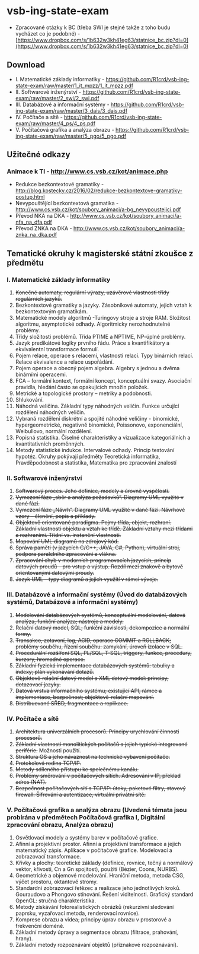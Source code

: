 # vsb-ing-state-exam

- Zpracované otázky k BC (třeba SWI je stejné takže z toho budu vycházet co je podobné) - [https://www.dropbox.com/s/1b632w3kh41eg63/statnice_bc.zip?dl=0](https://www.dropbox.com/s/1b632w3kh41eg63/statnice_bc.zip?dl=0)

## Download
- I. Matematické základy informatiky - https://github.com/R1crd/vsb-ing-state-exam/raw/master/1_it_mpzz/1_it_mpzz.pdf
- II. Softwarové inženýrství - https://github.com/R1crd/vsb-ing-state-exam/raw/master/2_swi/2_swi.pdf
- III. Databázové a informační systémy - https://github.com/R1crd/vsb-ing-state-exam/raw/master/3_dais/3_dais.pdf
- IV. Počítače a sítě - https://github.com/R1crd/vsb-ing-state-exam/raw/master/4_ps/4_ps.pdf
- V. Počítačová grafika a analýza obrazu - https://github.com/R1crd/vsb-ing-state-exam/raw/master/5_pgo/5_pgo.pdf

## Užitečné odkazy
### Animace k TI - http://www.cs.vsb.cz/kot/animace.php
- Redukce bezkontextové gramatiky - http://blog.kostecky.cz/2016/02/redukce-bezkontextove-gramatiky-postup.html
- Nevypouštějící bezkontextová gramatika - http://www.cs.vsb.cz/kot/soubory_animaci/a-bg_nevypoustejici.pdf
- Převod NKA na DKA - http://www.cs.vsb.cz/kot/soubory_animaci/a-nfa_na_dfa.pdf
- Převod ZNKA na DKA - http://www.cs.vsb.cz/kot/soubory_animaci/a-znka_na_dka.pdf

## Tematické okruhy k magisterské státní zkoušce z předmětu

### I. Matematické základy informatiky

1. ~~Konečné automaty, regulární výrazy, uzávěrové vlastnosti třídy regulárních jazyků.~~
2. Bezkontextové gramatiky a jazyky. Zásobníkové automaty, jejich vztah k bezkontextovým gramatikám.
3. Matematické modely algoritmů -Turingovy stroje a stroje RAM. Složitost algoritmu, asymptotické odhady. Algoritmicky nerozhodnutelné problémy.
4. Třídy složitosti problémů. Třída PTIME a NPTIME, NP-úplné problémy.
5. Jazyk predikátové logiky prvního řádu. Práce s kvantifikátory a ekvivalentní transformace formulí.
6. Pojem relace, operace s relacemi, vlastnosti relací. Typy binárních relací. Relace ekvivalence a relace uspořádání.
7. Pojem operace a obecný pojem algebra. Algebry s jednou a dvěma binárními operacemi.
8. FCA – formální kontext, formální koncept, konceptuální svazy. Asociační pravidla, hledání často se opakujících množin položek.
9. Metrické a topologické prostory – metriky a podobnosti.
10. Shlukování.
11. Náhodná veličina. Základní typy náhodných veličin. Funkce určující rozdělení náhodných veličin.
12. Vybraná rozdělení diskrétní a spojité náhodné veličiny - binomické,
hypergeometrické, negativně binomické, Poissonovo, exponenciální, Weibullovo,
normální rozdělení.
13. Popisná statistika. Číselné charakteristiky a vizualizace kategoriálních a
kvantitativních proměnných.
14. Metody statistické indukce. Intervalové odhady. Princip testování hypotéz.
Okruhy pokývají předměty Teoretická informatika, Pravděpodobnost a statistika, Matematika
pro zpracování znalostí

### II. Softwarové inženýrství
1. ~~Softwarový proces. Jeho definice, modely a úrovně vyspělosti.~~
2. ~~Vymezení fáze „sběr a analýza požadavků“. Diagramy UML využité v dané fázi.~~
3. ~~Vymezení fáze „Návrh“. Diagramy UML využité v dané fázi. Návrhové vzory –
členění, popis a příklady.~~
4. ~~Objektově orientované paradigma. Pojmy třída, objekt, rozhraní. Základní
vlastnosti objektu a vztah ke třídě. Základní vztahy mezi třídami a rozhraními.
Třídní vs. instanční vlastnosti.~~
5. ~~Mapování UML diagramů na zdrojový kód.~~
6. ~~Správa paměti (v jazycích C/C++, JAVA, C#, Python), virtuální stroj, podpora
paralelního zpracování a vlákna.~~
7. ~~Zpracování chyb v moderních programovacích jazycích, princip datových proudů –
pro vstup a výstup. Rozdíl mezi znakově a bytově orientovanými datovými proudy.~~
8. ~~Jazyk UML – typy diagramů a jejich využití v rámci vývoje.~~

### III. Databázové a informační systémy (Úvod do databázových systémů, Databázové a informační systémy)
1. ~~Modelování databázových systémů, konceptuální modelování, datová analýza, funkční analýza; nástroje a modely.~~
2. ~~Relační datový model, SQL; funkční závislosti, dekompozice a normální formy.~~
3. ~~Transakce, zotavení, log, ACID, operace COMMIT a ROLLBACK; problémy souběhu, řízení souběhu: zamykání, úroveň izolace v SQL.~~
4. ~~Procedurální rozšíření SQL, PL/SQL, T-SQL, triggery, funkce, procedury, kurzory, hromadné operace.~~
5. ~~Základní fyzická implementace databázových systémů: tabulky a indexy; plán vykonávání dotazů.~~
6. ~~Objektově‐relační datový model a XML datový model: principy, dotazovací jazyky.~~
7. ~~Datová vrstva informačního systému; existující API, rámce a implementace, bezpečnost; objektově-relační mapování.~~
8. ~~Distribuované SŘBD, fragmentace a replikace.~~

### IV. Počítače a sítě
1. ~~Architektura univerzálních procesorů. Principy urychlování činnosti procesorů.~~
2. ~~Základní vlastnosti monolitických počítačů a jejich typické integrované periférie.~~
Možnosti použití.
3. ~~Struktura OS a jeho návaznost na technické vybavení počítače.~~
4. ~~Protokolová rodina TCP/IP.~~
5. ~~Metody sdíleného přístupu ke společnému kanálu.~~
6. ~~Problémy směrování v počítačových sítích. Adresování v IP, překlad adres (NAT).~~
7. ~~Bezpečnost počítačových sítí s TCP/IP: útoky, paketové filtry, stavový firewall. Šifrování a autentizace, virtuální privátní sítě.~~

### V. Počítačová grafika a analýza obrazu (Uvedená témata jsou probírána v předmětech Počítačová grafika I, Digitální zpracování obrazu, Analýza obrazu)
1. Osvětlovací modely a systémy barev v počítačové grafice.
2. Afinní a projektivní prostor. Afinní a projektivní transformace a jejich matematický zápis.
Aplikace v počítačové grafice. Modelovací a zobrazovací transformace.
3. Křivky a plochy: teoretické základy (definice, rovnice, tečný a normálový vektor, křivosti,
Cn a Gn spojitost), použití (Bézier, Coons, NURBS).
4. Geometrické a objemové modelování. Hraniční metoda, metoda CSG, výčet prostoru,
oktantové stromy.
5. Standardní zobrazovací řetězec a realizace jeho jednotlivých kroků. Gouraudovo a
Phongovo stínování. Řešení viditelnosti. Grafický standard OpenGL: stručná
charakteristika.
6. Metody získávání fotorealistických obrázků (rekurzivní sledování paprsku, vyzařovací
metoda, renderovací rovnice).
7. Komprese obrazu a videa; principy úprav obrazu v prostorové a frekvenční doméně.
8. Základní metody úpravy a segmentace obrazu (filtrace, prahování, hrany).
9. Základní metody rozpoznávání objektů (příznakové rozpoznávání).
